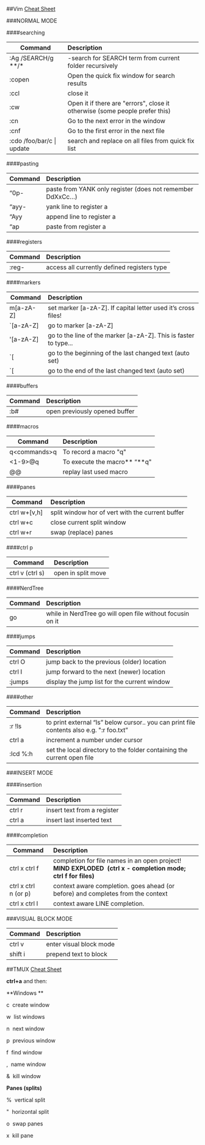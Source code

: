 ##Vim [Cheat Sheet](http://www.viemu.com/a_vi_vim_graphical_cheat_sheet_tutorial.html)

###NORMAL MODE

####searching

| Command                   | Description                                                                 |
| ---                       | :---                                                                        |
| :Ag /SEARCH/g *\*/\*      | -search for SEARCH term from current folder recursively                     |
| :copen                    | Open the quick fix window for search results                                |
| :ccl                      | close it                                                                    |
| :cw                       | Open it if there are "errors", close it otherwise (some people prefer this) |
| :cn                       | Go to the next error in the window                                          |
| :cnf                      | Go to the first error in the next file                                      |
| :cdo /foo/bar/c \| update | search and replace on all files from quick fix list                         |

####pasting

| Command | Description                                               |
| ---     | :---                                                      |
| “0p-    | paste from YANK only register (does not remember DdXxCc…) |
| “ayy-   | yank line to register a                                   |
| “Ayy    | append line to register a                                 |
| “ap     | paste from register a                                     |

####registers

| Command | Description                                 |
| ---     | :---                                        |
| :reg-   | access all currently defined registers type |

####markers

| Command   | Description                                                      |
| ---       | :---                                                             |
| m[a-zA-Z] | set marker [a-zA-Z]. If capital letter used it’s cross files!    |
| `[a-zA-Z] | go to marker [a-zA-Z]                                            |
| '[a-zA-Z] | go to the line of the marker [a-zA-Z]. This is faster to type... |
| `[        | go to the beginning of the last changed text (auto set)          |
| `[        | go to the end of the last changed text (auto set)                |

####buffers

| Command | Description                   |
| ---     | :---                          |
| :b#     | open previously opened buffer |

####macros

| Command            | Description                  |
| ---                | :---                         |
| q&lt;commands&gt;q | To record a macro "q"        |
| &lt;1-9&gt;@q      | To execute the macro** “**q" |
| @@                 | replay last used macro       |

####panes

| Command       | Description                                      |
| ---           | :---                                             |
| ctrl w+[v,h]  | split window hor of vert with the current buffer |
| ctrl w+c      | close current split window                       |
| ctrl w+r      | swap (replace) panes                             |

####ctrl p

| Command           | Description        |
| ---               | :---               |
| ctrl v (ctrl s)   | open in split move |

####NerdTree

| Command | Description                                               |
| ---     | :---                                                      |
| go      | while in NerdTree go will open file without focusin on it |

####jumps

| Command | Description                                  |
| ---     | :---                                         |
| ctrl O  | jump back to the previous (older) location   |
| ctrl I  | jump forward to the next (newer) location    |
| :jumps  | display the jump list for the current window |

####other

| Command  | Description                                                                              |
| ---      | :---                                                                                     |
| :r !ls   | to print external “ls” below cursor.. you can print file contents also e.g. ":r foo.txt” |
| ctrl a   | increment a number under cursor                                                          |
| :lcd %:h | set the local directory to the folder containing the current open file                   |

###INSERT MODE

####insertion

| Command    | Description                 |
| ---        | :---                        |
| ctrl r     | insert text from a register |
| ctrl a     | insert last inserted text   |

####completion

| Command              | Description                                                                                                   |
| ---                  | :---                                                                                                          |
| ctrl x ctrl f        | completion for file names in an open project! **MIND EXPLODED  (ctrl x - completion mode; ctrl f for files)** |
| ctrl x ctrl n (or p) | context aware completion. goes ahead (or before) and completes from the context                               |
| ctrl x ctrl l        | context aware LINE completion.                                                                                |

###VISUAL BLOCK MODE

| Command     | Description             |
| ---         | :---                    |
| ctrl v      | enter visual block mode |
| shift i     | prepend text to block   |


##TMUX [Cheat Sheet](https://gist.github.com/MohamedAlaa/2961058)

**ctrl+a** and then:

**Windows **

c  create window

w  list windows

n  next window

p  previous window

f  find window

,  name window

&  kill window

**Panes (splits)**

%  vertical split

"  horizontal split

o  swap panes

x  kill pane
